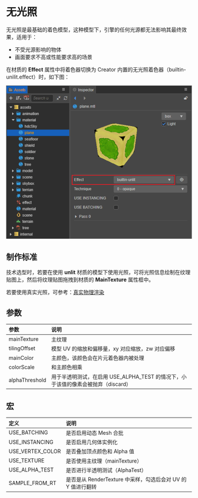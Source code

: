 # 无光照

无光照是最基础的着色模型，这种模型下，引擎的任何光源都无法影响其最终效果，适用于：

- 不受光源影响的物体
- 画面要求不高或性能要求高的场景

在材质的 **Effect** 属性中将着色器切换为 Creator 内置的无光照着色器（builtin-unilit.effect）时，如下图：

![unlit](img/unlit-shademode.png)

## 制作标准

技术选型时，若要在使用 **unlit** 材质的模型下使用光照，可将光照信息绘制在纹理贴图上，然后将纹理贴图拖拽到材质的 **MainTexture** 属性框中。

若要使用真实光照，可参考：[真实物理渲染](effect-builtin-pbr.md)

## 参数

| 参数 | 说明 |
| :--- | :--- |
| mainTexture    | 主纹理|
| tilingOffset   | 模型 UV 的缩放和偏移量，xy 对应缩放，zw 对应偏移|
| mainColor      | 主颜色，该颜色会在片元着色器内被处理 |
| colorScale     | 和主颜色相乘 |
| alphaThreshold | 用于半透明测试，在启用 USE_ALPHA_TEST 的情况下，小于该值的像素会被抛弃（discard）|

## 宏

| 定义| 说明 |
| :--- | :---- |
| USE_BATCHING | 是否启用动态 Mesh 合批 |
| USE_INSTANCING | 是否启用几何体实例化 |
| USE_VERTEX_COLOR | 是否叠加顶点颜色和 Alpha 值 |
| USE_TEXTURE      | 是否使用主纹理（mainTexture） |
| USE_ALPHA_TEST   | 是否进行半透明测试（AlphaTest）|
| SAMPLE_FROM_RT   | 是否是从 RenderTexture 中采样，勾选后会对 UV 的 Y 值进行翻转 |
